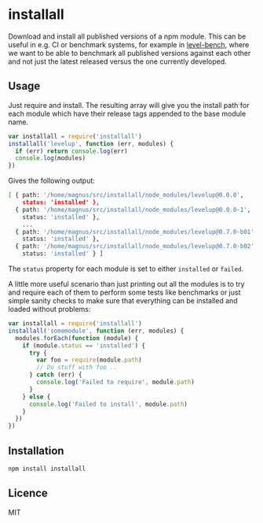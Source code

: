installall
==========

Download and install all published versions of a npm module. This can be useful in e.g. CI or benchmark systems, for 
example in [level-bench](https://github.com/ralphtheninja/level-bench), where we want to be able to benchmark all
published versions against each other and not just the latest released versus the one currently developed.

## Usage

Just require and install. The resulting array will give you the install path for each module which have their
release tags appended to the base module name.

```js
var installall = require('installall')
installall('levelup', function (err, modules) {
  if (err) return console.log(err)
  console.log(modules)
})
```

Gives the following output:

```bash
[ { path: '/home/magnus/src/installall/node_modules/levelup@0.0.0',
    status: 'installed' },
  { path: '/home/magnus/src/installall/node_modules/levelup@0.0.0-1',
    status: 'installed' },
    ...
  { path: '/home/magnus/src/installall/node_modules/levelup@0.7.0-b01',
    status: 'installed' },
  { path: '/home/magnus/src/installall/node_modules/levelup@0.7.0-b02',
    status: 'installed' } ]
```

The ```status``` property for each module is set to either ```installed``` or ```failed```.

A little more useful scenario than just printing out all the modules is to try and require each of them to perform some tests like benchmarks or just simple sanity checks to make sure that everything can be installed and loaded without problems:

```js
var installall = require('installall')
installall('somemodule', function (err, modules) {
  modules.forEach(function (module) {
    if (module.status == 'installed') {
      try {
        var foo = require(module.path)
        // Do stuff with foo ..
      } catch (err) {
        console.log('Failed to require', module.path)
      }
    } else {
      console.log('Failed to install', module.path)
    }
  })
})
```

## Installation

```bash
npm install installall
```

## Licence

MIT